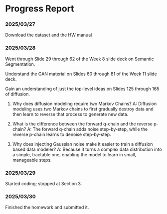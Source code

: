 # Progress Report

### 2025/03/27
Download the dataset and the HW manual

### 2025/03/28
Went through Slide 29 through 62 of the Week 8 slide deck on Semantic Segmentation.

Understand the GAN material on Slides 60 through 81 of the Week 11 slide deck.

Gain an understanding of just the top-level ideas on Slides 125 through 165 of diffusion. 
1. Why does diffusion modeling require two Markov Chains? 
A: Diffusion modeling uses two Markov chains to first gradually destroy data and then learn to reverse that process to generate new data.

2. What is the difference between the forward q-chain and the reverse p-chain? 
A: The forward q-chain adds noise step-by-step, while the reverse p-chain learns to denoise step-by-step.

3. Why does injecting Gaussian noise make it easier to train a diffusion based data modeler? 
A: Because it turns a complex data distribution into a simple, tractable one, enabling the model to learn in small, manageable steps.

### 2025/03/29
Started coding; stopped at Section 3.

### 2025/03/30
Finished the homework and submitted it.

